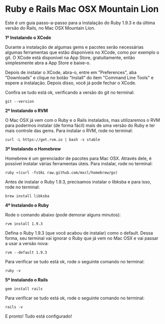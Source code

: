 Ruby e Rails Mac OSX Mountain Lion
===

Este é um guia passo-a-passo para a instalação do Ruby 1.9.3 e da última versão do Rails, no Mac OSX Mountain Lion.

**1º Instalando o XCode**

Durante a instalação de algumas gems e pacotes serão necessárias algumas ferramentas que estão disponíveis no XCode, como por exemplo o git. O XCode está disponível na App Store, gratuitamente, então simplesmente abra a App Store e baixe-o.

Depois de instalar o XCode, abra-o, entre em "Preferences", aba "Downloads" e clique no botão "Install" do item "Command Line Tools" e espere a instalação. Depois disso, você já pode fechar o XCode.

Confira se tudo está ok, verificando a versão do git no terminal:

    git --version

**2º Instalando o RVM**

O Mac OSX já vem com o Ruby e o Rails instalados, mas utilizaremos o RVM para podermos instalar (de forma fácil) mais de uma versão do Ruby e ter mais controle das gems. Para instalar o RVM, rode no terminal:

    curl -L https://get.rvm.io | bash -s stable

**3º Instalando o Homebrew**

Homebrew é um gerenciador de pacotes para Mac OSX. Através dele, é possível instalar várias ferramentas úteis. Para instalar, rode no terminal:

    ruby <(curl -fsSkL raw.github.com/mxcl/homebrew/go)

Antes de instalar o Ruby 1.9.3, precisamos instalar o libksba e para isso, rode no terminal:

    brew install libksba

**4º Instalando o Ruby**

Rode o comando abaixo (pode demorar alguns minutos):

    rvm install 1.9.3

Defina o Ruby 1.9.3 (que você acabou de instalar) como o default. Dessa forma, seu terminal vai ignorar o Ruby que já vem no Mac OSX e vai passar a usar a versão nova:

    rvm --default 1.9.3

Para verificar se tudo está ok, rode o seguinte comando no terminal:

    ruby -v

**5º Instalando o Rails**

    gem install rails

Para verificar se tudo está ok, rode o seguinte comando no terminal:

    rails -v

E pronto! Tudo está configurado!
